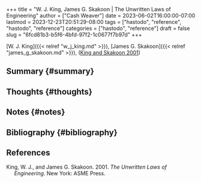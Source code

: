 +++
title = "W. J. King, James G. Skakoon | The Unwritten Laws of Engineering"
author = ["Cash Weaver"]
date = 2023-06-02T16:00:00-07:00
lastmod = 2023-12-23T20:51:29-08:00
tags = ["hastodo", "reference", "hastodo", "reference"]
categories = ["hastodo", "reference"]
draft = false
slug = "6fcd81b3-b5f6-4bfd-97f2-1c0677f7b97d"
+++

[W. J. King]({{< relref "w_j_king.md" >}}), [James G. Skakoon]({{< relref "james_g_skakoon.md" >}}), (<a href="#citeproc_bib_item_1">King and Skakoon 2001</a>)


## Summary {#summary}


## Thoughts {#thoughts}


## Notes {#notes}


## Bibliography {#bibliography}

## References

<style>.csl-entry{text-indent: -1.5em; margin-left: 1.5em;}</style><div class="csl-bib-body">
  <div class="csl-entry"><a id="citeproc_bib_item_1"></a>King, W. J., and James G. Skakoon. 2001. <i>The Unwritten Laws of Engineering</i>. New York: ASME Press.</div>
</div>
